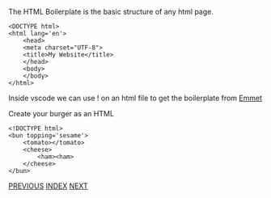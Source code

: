 The HTML Boilerplate is the basic structure of any html page.

```
<DOCTYPE html>
<html lang='en'>
	<head>
	<meta charset="UTF-8">
	<title>My Website</title>
	</head>
	<body>
	</body>
</html>
```

Inside vscode we can use ! on an html file to get the boilerplate from [Emmet](https://emmet.io/)


Create your burger as an HTML
```
<!DOCTYPE html>
<bun topping='sesame'>
	<tomato></tomato>
	<cheese>
		<ham><ham>
	</cheese>
</bun>
```

[PREVIOUS](/04%20Multi-Page%20Websites/4.1%20What%20are%20Webpages.md) [INDEX](/README.md) [NEXT](./../05%20Introduction%20to%20CSS/5.0%20Why%20do%20we%20need%20CSS.md)